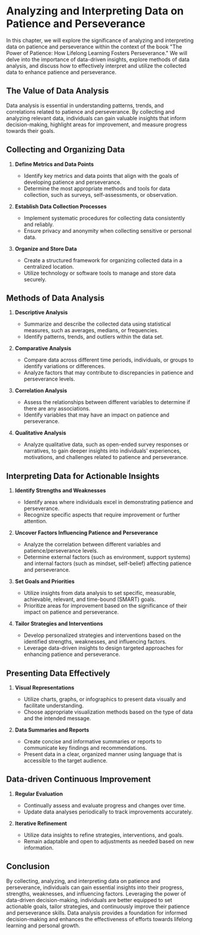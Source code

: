 Analyzing and Interpreting Data on Patience and Perseverance
=====================================================================

In this chapter, we will explore the significance of analyzing and interpreting data on patience and perseverance within the context of the book "The Power of Patience: How Lifelong Learning Fosters Perseverance." We will delve into the importance of data-driven insights, explore methods of data analysis, and discuss how to effectively interpret and utilize the collected data to enhance patience and perseverance.

**The Value of Data Analysis**
------------------------------

Data analysis is essential in understanding patterns, trends, and correlations related to patience and perseverance. By collecting and analyzing relevant data, individuals can gain valuable insights that inform decision-making, highlight areas for improvement, and measure progress towards their goals.

**Collecting and Organizing Data**
----------------------------------

1. **Define Metrics and Data Points**

   * Identify key metrics and data points that align with the goals of developing patience and perseverance.
   * Determine the most appropriate methods and tools for data collection, such as surveys, self-assessments, or observation.
2. **Establish Data Collection Processes**

   * Implement systematic procedures for collecting data consistently and reliably.
   * Ensure privacy and anonymity when collecting sensitive or personal data.
3. **Organize and Store Data**

   * Create a structured framework for organizing collected data in a centralized location.
   * Utilize technology or software tools to manage and store data securely.

**Methods of Data Analysis**
----------------------------

1. **Descriptive Analysis**

   * Summarize and describe the collected data using statistical measures, such as averages, medians, or frequencies.
   * Identify patterns, trends, and outliers within the data set.
2. **Comparative Analysis**

   * Compare data across different time periods, individuals, or groups to identify variations or differences.
   * Analyze factors that may contribute to discrepancies in patience and perseverance levels.
3. **Correlation Analysis**

   * Assess the relationships between different variables to determine if there are any associations.
   * Identify variables that may have an impact on patience and perseverance.
4. **Qualitative Analysis**

   * Analyze qualitative data, such as open-ended survey responses or narratives, to gain deeper insights into individuals' experiences, motivations, and challenges related to patience and perseverance.

**Interpreting Data for Actionable Insights**
---------------------------------------------

1. **Identify Strengths and Weaknesses**

   * Identify areas where individuals excel in demonstrating patience and perseverance.
   * Recognize specific aspects that require improvement or further attention.
2. **Uncover Factors Influencing Patience and Perseverance**

   * Analyze the correlation between different variables and patience/perseverance levels.
   * Determine external factors (such as environment, support systems) and internal factors (such as mindset, self-belief) affecting patience and perseverance.
3. **Set Goals and Priorities**

   * Utilize insights from data analysis to set specific, measurable, achievable, relevant, and time-bound (SMART) goals.
   * Prioritize areas for improvement based on the significance of their impact on patience and perseverance.
4. **Tailor Strategies and Interventions**

   * Develop personalized strategies and interventions based on the identified strengths, weaknesses, and influencing factors.
   * Leverage data-driven insights to design targeted approaches for enhancing patience and perseverance.

**Presenting Data Effectively**
-------------------------------

1. **Visual Representations**

   * Utilize charts, graphs, or infographics to present data visually and facilitate understanding.
   * Choose appropriate visualization methods based on the type of data and the intended message.
2. **Data Summaries and Reports**

   * Create concise and informative summaries or reports to communicate key findings and recommendations.
   * Present data in a clear, organized manner using language that is accessible to the target audience.

**Data-driven Continuous Improvement**
--------------------------------------

1. **Regular Evaluation**

   * Continually assess and evaluate progress and changes over time.
   * Update data analyses periodically to track improvements accurately.
2. **Iterative Refinement**

   * Utilize data insights to refine strategies, interventions, and goals.
   * Remain adaptable and open to adjustments as needed based on new information.

**Conclusion**
--------------

By collecting, analyzing, and interpreting data on patience and perseverance, individuals can gain essential insights into their progress, strengths, weaknesses, and influencing factors. Leveraging the power of data-driven decision-making, individuals are better equipped to set actionable goals, tailor strategies, and continuously improve their patience and perseverance skills. Data analysis provides a foundation for informed decision-making and enhances the effectiveness of efforts towards lifelong learning and personal growth.
